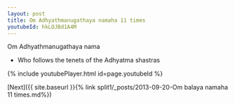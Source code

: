```yaml
---
layout: post
title: Om Adhyathmanugathaya namaha 11 times
youtubeId: hkLOJBd1A4M
---
```

 
 
Om Adhyathmanugathaya nama 
 
 -  Who follows the tenets of the Adhyatma shastras 
 
  
 
  
 
 
 
 
 
 


{% include youtubePlayer.html id=page.youtubeId %}
 
[Next]({{ site.baseurl }}{% link  split1/_posts/2013-09-20-Om balaya namaha 11 times.md%})
 

